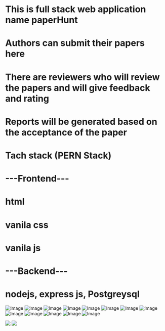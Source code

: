 # This is full stack web application name paperHunt
# Authors can submit their papers here
# There are reviewers who will review the papers and will give feedback and rating
# Reports will be generated based on the acceptance of the paper

# Tach stack (PERN Stack)
# ---Frontend---
# html
# vanila css
# vanila js
# ---Backend---
# nodejs, express js, Postgreysql

![Image](https://github.com/user-attachments/assets/8894ca8a-1452-4059-8735-1a28596612af)
![Image](https://github.com/user-attachments/assets/f9bd034e-41cc-4587-8647-2c220ab74086)
![Image](https://github.com/user-attachments/assets/50c4233f-7cf4-43e6-ab7e-adbbcf1053a6)
![Image](https://github.com/user-attachments/assets/3be9bea2-2ede-4364-8ded-7df7f3f66d8c)
![Image](https://github.com/user-attachments/assets/2829b40a-3d24-4e0b-8ef0-5dc645852ac8)
![Image](https://github.com/user-attachments/assets/c725f028-e785-4dd6-bd43-0869338bdfcb)
![Image](https://github.com/user-attachments/assets/d68b57f1-4b56-4ba2-82ed-1a5c99c7f406)
![Image](https://github.com/user-attachments/assets/22f50d47-d8ec-4f61-836c-9fd76d3e82b4)
![Image](https://github.com/user-attachments/assets/634f93eb-9570-48db-9823-772479f011e4)
![Image](https://github.com/user-attachments/assets/5487e09e-bbaa-44e0-8523-7a5f5e5f1466)
![Image](https://github.com/user-attachments/assets/7fe20e40-2a48-4d3f-a939-5a606d5074d1)
![Image](https://github.com/user-attachments/assets/3e343dbe-665f-410e-9043-c37245c616d1)
![Image](https://github.com/user-attachments/assets/0f96267e-99af-491e-9117-5cbfa1b92d70)

<img src="![Image](https://github.com/user-attachments/assets/8894ca8a-1452-4059-8735-1a28596612af)" />
<img src="![Image](https://github.com/user-attachments/assets/f9bd034e-41cc-4587-8647-2c220ab74086)" />
<img src="" />
<img src="" />
<img src="" />
<img src="" />
<img src="" />
<img src="" />
<img src="" />
<img src="" />
<img src="" />
<img src="" />
<img src="" />
